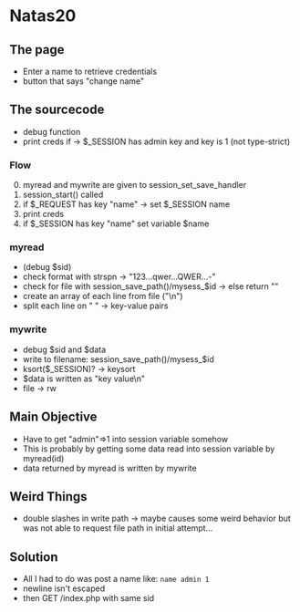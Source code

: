 # Natas20
## The page
- Enter a name to retrieve credentials
- button that says "change name"

## The sourcecode
- debug function 
- print creds if -> $_SESSION has admin key and key is 1 (not type-strict)
### Flow
0. myread and mywrite are given to session\_set\_save\_handler 
1. session\_start() called
2. if $_REQUEST has key "name" -> set $_SESSION name
3. print creds
4. if $_SESSION has key "name" set variable $name

### myread
- (debug $sid)
- check format with strspn -> "123...qwer...QWER...-"
- check for file with session\_save\_path()/mysess_$id -> else return ""
- create an array of each line from file ("\n")
- split each line on " " -> key-value pairs

### mywrite
- debug $sid and $data
- write to filename: session\_save\_path()/mysess_$id
- ksort($_SESSION)? -> keysort
- $data is written as "key value\n"
- file -> rw

## Main Objective
- Have to get "admin"=>1 into session variable somehow
- This is probably by getting some data read into session variable by myread(id)
- data returned by myread is written by mywrite

## Weird Things
- double slashes in write path -> maybe causes some weird behavior but was not able to request file path in initial attempt... 

## Solution 
- All I had to do was post a name like: 
`name
admin 1`
- newline isn't escaped
- then GET /index.php with same sid
